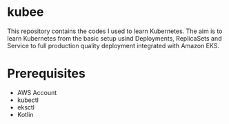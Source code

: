 # kubee

This repository contains the codes I used to learn Kubernetes. The aim is to learn Kubernetes from the basic setup usind Deployments, ReplicaSets and Service to full production quality deployment integrated with Amazon EKS. 

# Prerequisites

* AWS Account 
* kubectl
* eksctl
* Kotlin

